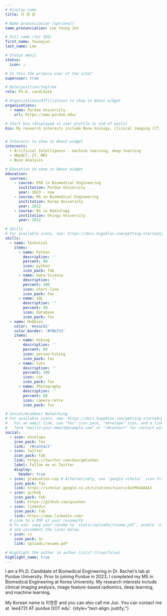 ```yaml
---
# Display name
title: 이 영 준

# Name pronunciation (optional)
name_pronunciation: Lee Young Jun

# Full name (for SEO)
first_name: Youngjun
last_name: Lee

# Status emoji
status:
  icon: ☕️

# Is this the primary user of the site?
superuser: true

# Role/position/tagline
role: Ph.D. candidate

# Organizations/Affiliations to show in About widget
organizations:
  - name: Purdue University
    url: https://www.purdue.edu/

# Short bio (displayed in user profile at end of posts)
bio: My research interests include Bone biology, clinical imaging (CT, HRpQCT, MRI), Machine Learning and Deep Learning


# Interests to show in About widget
interests:
  - Artificial Intelligence - machine learning, deep learning
  - HRpQCT, CT, MRI
  - Bone Analysis

# Education to show in About widget
education:
  courses:
    - course: PhD in Biomedical Engineering
      institution: Purdue University
      year: 2023 - now
    - course: MS in Biomedical Engineering
      institution: Korea University
      year: 2022
    - course: BS in Radiology
      institution: Shingu University
      year: 2012

# Skills
# For available icons, see: https://docs.hugoblox.com/getting-started/page-builder/#icons
skills:
  - name: Technical
    items:
      - name: Python
        description: ''
        percent: 80
        icon: python
        icon_pack: fab
      - name: Data Science
        description: ''
        percent: 100
        icon: chart-line
        icon_pack: fas
      - name: SQL
        description: ''
        percent: 40
        icon: database
        icon_pack: fas
  - name: Hobbies
    color: '#eeac02'
    color_border: '#f0bf23'
    items:
      - name: Hiking
        description: ''
        percent: 60
        icon: person-hiking
        icon_pack: fas
      - name: Cats
        description: ''
        percent: 100
        icon: cat
        icon_pack: fas
      - name: Photography
        description: ''
        percent: 80
        icon: camera-retro
        icon_pack: fas

# Social/Academic Networking
# For available icons, see: https://docs.hugoblox.com/getting-started/page-builder/#icons
#   For an email link, use "fas" icon pack, "envelope" icon, and a link in the
#   form "mailto:your-email@example.com" or "/#contact" for contact widget.
social:
  - icon: envelope
    icon_pack: fas
    link: '/#contact'
  - icon: twitter
    icon_pack: fab
    link: https://twitter.com/GeorgeCushen
    label: Follow me on Twitter
    display:
      header: true
  - icon: graduation-cap # Alternatively, use `google-scholar` icon from `ai` icon pack
    icon_pack: fas
    link: https://scholar.google.co.uk/citations?user=sIwtMXoAAAAJ
  - icon: github
    icon_pack: fab
    link: https://github.com/gcushen
  - icon: linkedin
    icon_pack: fab
    link: https://www.linkedin.com/
  # Link to a PDF of your resume/CV.
  # To use: copy your resume to `static/uploads/resume.pdf`, enable `ai` icons in `params.yaml`,
  # and uncomment the lines below.
  - icon: cv
    icon_pack: ai
    link: uploads/resume.pdf

# Highlight the author in author lists? (true/false)
highlight_name: true
---
```


I am a Ph.D. Candidate of Biomedical Engineering in Dr. Rachel's lab at Purdue University. Prior to joining Purdue in 2023, I completed my MS in Biomedical Engineering at Korea University. My research interests include clinical imaging analysis, image feature-based radiomics, deep learning, and machine learning.

My Korean name is 이영준 and you can also call me Jun. You can contact me at `lee4731 AT purdue DOT edu'.
{style="text-align: justify;"}
